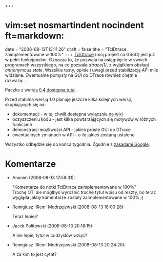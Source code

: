 +++
# vim:set nosmartindent nocindent ft=markdown:
date = "2008-08-13T13:11:26"
draft = false
title = "TclDtrace zaimplementowane w 100%"
+++
[TclDtrace](http://dev.lrem.net/tcldtrace/) (mój projekt na GSoC) jest już w
pełni funkcjonalne. Oznacza to, że pozwala na osiągnięcie w swoich programach
wszystkiego, na co pozwala _dtrace(1)_, z wyjątkiem obsługi _annonymous
state_. Wszelkie testy, opinie i uwagi przed stabilizacją API mile widziane.
Ewentualne pomysły na GUI do DTrace również chętnie rozważę...

Paczka z wersją [0.4 dostępna
tutaj](http://dev.lrem.net/tcldtrace/changeset/121/tags/0.4?format=zip).

Przed stabilną wersją 1.0 planuję jeszcze kilka kolejnych wersji, skupiających
się na:

  * dokumentacji - w tej chwili dostępna wyłącznie [na wiki](http://dev.lrem.net/tcldtrace/wiki/CommandsList)
  * oczyszczeniu kodu - jest kilka powtarzających się motywów w różnych funkcjach
  * demonstracji możliwości API - jakieś proste GUI do DTrace
  * ewentualnych zmianach w API - o ile jakieś zostaną ustalone

Wszystko odbędzie się do końca tygodnia. Zgodnie z [zasadami
Google](http://code.google.com/opensource/gsoc/2008/faqs.html#0.1_timeline).

# Komentarze

* Anonim (2008-08-13 17:58:31): <p>&quot;Komentarze do notki TclDtrace
  zaimplementowane w 100%&quot; <br />Trochę OT, ale mógłbyś wyróżnić trochę
  tytuł wpisu od reszty, bo teraz wygląda jakby komentarze zostały
  zaimplementowane w 100% ;)</p>
* Remigiusz 'lRem' Modrzejewski (2008-08-13 18:00:28): <p>Teraz lepiej?</p>
* Jacek Politowski (2008-08-13 20:18:15): <p>A nie lepiej tytuł w cudzysłów
  wziąć?</p>
* Remigiusz 'lRem' Modrzejewski (2008-08-13 20:24:20): <p>A za kim to jest
  cytat?</p>
